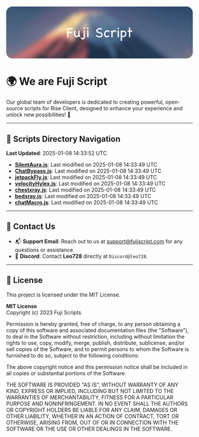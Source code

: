 ![Banner](.github/b.webp)

# 🌍 **We are Fuji Script**

Our global team of developers is dedicated to creating powerful, open-source scripts for Rise Client, designed to enhance your experience and unlock new possibilities! 🌟

---
<!-- SCRIPTS_NAVIGATION_START -->
## 📂 **Scripts Directory Navigation**

**Last Updated**: 2025-01-08 14:33:52 UTC

- **[SilentAura.js](scripts/SilentAura.js)**: Last modified on 2025-01-08 14:33:49 UTC
- **[ChatBypass.js](scripts/ChatBypass.js)**: Last modified on 2025-01-08 14:33:49 UTC
- **[jetpackFly.js](scripts/jetpackFly.js)**: Last modified on 2025-01-08 14:33:49 UTC
- **[velocityHylex.js](scripts/velocityHylex.js)**: Last modified on 2025-01-08 14:33:49 UTC
- **[chestxray.js](scripts/chestxray.js)**: Last modified on 2025-01-08 14:33:49 UTC
- **[bedxray.js](scripts/bedxray.js)**: Last modified on 2025-01-08 14:33:49 UTC
- **[chatMacro.js](scripts/chatMacro.js)**: Last modified on 2025-01-08 14:33:49 UTC

<!-- SCRIPTS_NAVIGATION_END -->

---

## 💬 **Contact Us**  
- 📬 **Support Email**: Reach out to us at [support@fujiscript.com](mailto:support@fujiscript.com) for any questions or assistance.  
- 💬 **Discord**: Contact **Leo728** directly at `Discord@leo728`.

---

## 📜 **License**

This project is licensed under the MIT License.  

**MIT License**  
Copyright (c) 2023 Fuji Scripts  

Permission is hereby granted, free of charge, to any person obtaining a copy of this software and associated documentation files (the "Software"), to deal in the Software without restriction, including without limitation the rights to use, copy, modify, merge, publish, distribute, sublicense, and/or sell copies of the Software, and to permit persons to whom the Software is furnished to do so, subject to the following conditions:  

The above copyright notice and this permission notice shall be included in all copies or substantial portions of the Software.  

THE SOFTWARE IS PROVIDED "AS IS", WITHOUT WARRANTY OF ANY KIND, EXPRESS OR IMPLIED, INCLUDING BUT NOT LIMITED TO THE WARRANTIES OF MERCHANTABILITY, FITNESS FOR A PARTICULAR PURPOSE AND NONINFRINGEMENT. IN NO EVENT SHALL THE AUTHORS OR COPYRIGHT HOLDERS BE LIABLE FOR ANY CLAIM, DAMAGES OR OTHER LIABILITY, WHETHER IN AN ACTION OF CONTRACT, TORT OR OTHERWISE, ARISING FROM, OUT OF OR IN CONNECTION WITH THE SOFTWARE OR THE USE OR OTHER DEALINGS IN THE SOFTWARE.  
